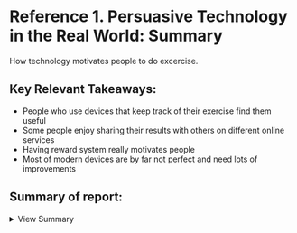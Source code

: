 # Reference 1. Persuasive Technology in the Real World: Summary

How technology motivates people to do excercise.

## Key Relevant Takeaways:
  - People who use devices that keep track of their exercise find them useful
  - Some people enjoy sharing their results with others on different online services
  - Having reward system really motivates people
  - Most of modern devices are by far not perfect and need lots of improvements

## Summary of report:

<details><summary>View Summary</summary>

### Designing for long-term support
  - Most devices are designed for a long term support and people who've been using them for longer periods of time have indeed found them to be more useful.
 
### Motivating maintenance as well as change
  - Main purpose of these devices is for the maintenance of practices or achievements since that is critical for the behavior change. Despite not everyone being happy with the devices, majority of people have found them useful and said that devices have indeed motivated them to change their lifestyle.

### Supporting the identification and evolution of appropriate social networks
  - Most devices are insisting that the user's share their data and results with others on a variety of social networks. Some people found the excersice process much more engaging and felt more motivated after they could share and discuss their results with their friends or people with simmlar interests.
### Supporting the evolution of rewards:
  - The rewards system proved to be the most efficient way for motivating people to exercise and to engage into an active lifestyle, however it was also seen as a wrong approach to the training process by some users. 
  - Since the reward system is often quite limited and praises user's for doing specific exercise or achieving a specific goal it often limits and prevents the user from exploring other approaches and areas of fitness.

  </details>
